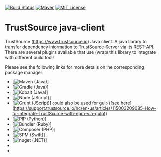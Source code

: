 [![Build Status](https://travis-ci.org/eacg-gmbh/ecs-java-client.svg?branch=master)](https://travis-ci.org/eacg-gmbh/ecs-java-client)
[![Maven](https://img.shields.io/maven-central/v/de.eacg/ecs-java-client.svg)](http://search.maven.org/#search|gav|1|g%3A%22de.eacg%22%20AND%20a%3A%22ecs-java-client%22)
[![MIT License](https://img.shields.io/npm/l/check-dependencies.svg?style=flat-square)](http://opensource.org/licenses/MIT)

# TrustSource java-client

TrustSource (https://www.trustsource.io) Java client. A java library to transfer dependency information to TrustSource-Server via its REST-API. There are several plugins available that use (wrap) this library to integrate with different build tools.

Please see the following links for more details on the corresponding package manager: 
* [![Maven (Java)](https://github.com/eacg-gmbh/ecs-mvn-plugin)]
* [![Gradle (Java)](https://github.com/eacg-gmbh/ecs-gradle-plugin)]
* [![Kobalt (Java)](https://github.com/eacg-gmbh/TrustSource-Kobalt-Plugin)]
* [![Node (JScript)](https://github.com/eacg-gmbh/ecs-node-client)]
* [![Grunt (JScript)](https://github.com/eacg-gmbh/ecs-grunt-plugin)] could also be used for gulp ([see here] (https://support.trustsource.io/hc/en-us/articles/115003209085-How-to-integrate-TrustSource-with-npm-via-gulp))
* [![PIP (Python)](https://github.com/eacg-gmbh/ecs-pip-plugin)]
* [![Bundler (Ruby)](https://github.com/eacg-gmbh/ecs-bundler)]
* [![Composer (PHP)](https://github.com/eacg-gmbh/ecs-composer)]
* [![SPM (Swift)](https://github.com/eacg-gmbh/ecs-spm-plugin)]
* [![nuget (.NET)](https://github.com/eacg-gmbh/ecs-nuget)]
*
* 



